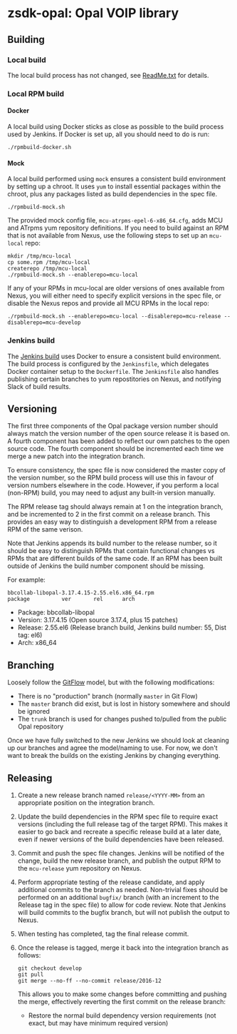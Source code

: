 # zsdk-opal: Opal VOIP library

## Building

### Local build

The local build process has not changed, see [ReadMe.txt](ReadMe.txt) for details.

### Local RPM build

#### Docker

A local build using Docker sticks as close as possible to the build process
used by Jenkins.  If Docker is set up, all you should need to do is run:

    ./rpmbuild-docker.sh

#### Mock

A local build performed using `mock` ensures a consistent build
environment by setting up a chroot. It uses `yum` to install essential packages
within the chroot, plus any packages listed as build dependencies in the spec
file.

    ./rpmbuild-mock.sh

The provided mock config file, `mcu-atrpms-epel-6-x86_64.cfg`, adds MCU and
ATrpms yum repository definitions. If you need to build against an RPM that is
not available from Nexus, use the following steps to set up an `mcu-local` repo:

    mkdir /tmp/mcu-local
    cp some.rpm /tmp/mcu-local
    createrepo /tmp/mcu-local
    ./rpmbuild-mock.sh --enablerepo=mcu-local

If any of your RPMs in mcu-local are older versions of ones available from
Nexus, you will either need to specify explicit versions in the spec file, or
disable the Nexus repos and provide all MCU RPMs in the local repo:

    ./rpmbuild-mock.sh --enablerepo=mcu-local --disablerepo=mcu-release --disablerepo=mcu-develop

### Jenkins build

The [Jenkins build][1] uses Docker to ensure a consistent build environment. The
build process is configured by the `Jenkinsfile`, which delegates Docker
container setup to the `Dockerfile`. The `Jenkinsfile` also handles publishing
certain branches to yum repostitories on Nexus, and notifying Slack of build
results.

## Versioning

The first three components of the Opal package version number should always
match the version number of the open source release it is based on. A fourth
component has been added to reflect our own patches to the open source code. The
fourth component should be incremented each time we merge a new patch into the
integration branch.

To ensure consistency, the spec file is now considered the master copy of the
version number, so the RPM build process will use this in favour of version
numbers elsewhere in the code. However, if you perform a local (non-RPM) build,
you may need to adjust any built-in version manually.

The RPM release tag should always remain at 1 on the integration branch, and be
incremented to 2 in the first commit on a release branch. This provides an easy
way to distinguish a development RPM from a release RPM of the same verison.

Note that Jenkins appends its build number to the release number, so it should
be easy to distinguish RPMs that contain functional changes vs RPMs that are
different builds of the same code. If an RPM has been built outside of Jenkins
the build number component should be missing.

For example:

    bbcollab-libopal-3.17.4.15-2.55.el6.x86_64.rpm
    package          ver       rel      arch

* Package: bbcollab-libopal
* Version: 3.17.4.15 (Open source 3.17.4, plus 15 patches)
* Release: 2.55.el6 (Release branch build, Jenkins build number: 55, Dist tag: el6)
* Arch: x86_64

## Branching

Loosely follow the [GitFlow][3] model, but with the following modifications:
* There is no "production" branch (normally `master` in Git Flow)
* The `master` branch did exist, but is lost in history somewhere
  and should be ignored
* The `trunk` branch is used for changes pushed to/pulled from the public Opal
  repository

Once we have fully switched to the new Jenkins we should look at cleaning up our
branches and agree the model/naming to use. For now, we don't want to break the
builds on the existing Jenkins by changing everything.

## Releasing

1. Create a new release branch named `release/<YYYY-MM>` from an appropriate
   position on the integration branch.
1. Update the build dependencies in the RPM spec file to require exact versions
   (including the full release tag of the target RPM).
   This makes it easier to go back and recreate a specific release build at a
   later date, even if newer versions of the build dependencies have been
   released.
1. Commit and push the spec file changes. Jenkins will be notified of the
   change, build the new release branch, and publish the output RPM to the
   `mcu-release` yum repository on Nexus.
1. Perform appropriate testing of the release candidate, and apply additional
   commits to the branch as needed. Non-trivial fixes should be performed on an
   additional `bugfix/` branch (with an increment to the Release tag in the
   spec file) to allow for code review. Note that Jenkins will build commits to
   the bugfix branch, but will not publish the output to Nexus.
1. When testing has completed, tag the final release commit.
1. Once the release is tagged, merge it back into the integration branch as
   follows:

       git checkout develop
       git pull
       git merge --no-ff --no-commit release/2016-12

   This allows you to make some changes before committing and pushing the merge,
   effectively reverting the first commit on the release branch:
   * Restore the normal build dependency version requirements (not exact, but
     may have minimum required version)

[1]: http://collab-jenkins.bbpd.io/job/zsdk-opal/
[2]: http://semver.org/
[3]: http://nvie.com/posts/a-successful-git-branching-model/
